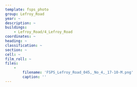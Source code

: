 ```yaml
---
template: fsps_photo
group: Lefroy_Road
year: ~
description: ~
buildings:
    - Lefroy_Road/4_Lefroy_Road
coordinates: ~
heading: ~
classification: ~
section: ~
cell: ~
film_roll: ~
files:
    -
        filename: 'FSPS_Lefroy_Road_045,_No_4,_17-10-M.png'
        caption: ''
---
```

